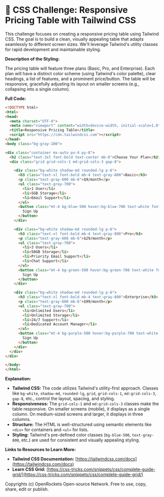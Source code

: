 # 🐞 CSS Challenge:  Responsive Pricing Table with Tailwind CSS


This challenge focuses on creating a responsive pricing table using Tailwind CSS. The goal is to build a clean, visually appealing table that adapts seamlessly to different screen sizes.  We'll leverage Tailwind's utility classes for rapid development and maintainable styling.

**Description of the Styling:**

The pricing table will feature three plans (Basic, Pro, and Enterprise). Each plan will have a distinct color scheme (using Tailwind's color palette), clear headings, a list of features, and a prominent price/button.  The table will be responsive, gracefully adjusting its layout on smaller screens (e.g., collapsing into a single column).

**Full Code:**

```html
<!DOCTYPE html>
<html>
<head>
  <meta charset="UTF-8">
  <meta name="viewport" content="width=device-width, initial-scale=1.0">
  <title>Responsive Pricing Table</title>
  <script src="https://cdn.tailwindcss.com"></script>
</head>
<body class="bg-gray-100">

<div class="container mx-auto px-4 py-8">
  <h2 class="text-3xl font-bold text-center mb-8">Choose Your Plan</h2>
  <div class="grid grid-cols-1 md:grid-cols-3 gap-8">

    <div class="bg-white shadow-md rounded-lg p-6">
      <h3 class="text-xl font-bold mb-4 text-gray-800">Basic</h3>
      <p class="text-gray-600 mb-6">$9/month</p>
      <ul class="text-gray-700">
        <li>1 User</li>
        <li>5GB Storage</li>
        <li>Email Support</li>
      </ul>
      <button class="mt-4 bg-blue-500 hover:bg-blue-700 text-white font-bold py-2 px-4 rounded">
        Sign Up
      </button>
    </div>

    <div class="bg-white shadow-md rounded-lg p-6">
      <h3 class="text-xl font-bold mb-4 text-gray-800">Pro</h3>
      <p class="text-gray-600 mb-6">$29/month</p>
      <ul class="text-gray-700">
        <li>3 Users</li>
        <li>50GB Storage</li>
        <li>Priority Email Support</li>
        <li>Chat Support</li>
      </ul>
      <button class="mt-4 bg-green-500 hover:bg-green-700 text-white font-bold py-2 px-4 rounded">
        Sign Up
      </button>
    </div>

    <div class="bg-white shadow-md rounded-lg p-6">
      <h3 class="text-xl font-bold mb-4 text-gray-800">Enterprise</h3>
      <p class="text-gray-600 mb-6">$99/month</p>
      <ul class="text-gray-700">
        <li>Unlimited Users</li>
        <li>Unlimited Storage</li>
        <li>24/7 Support</li>
        <li>Dedicated Account Manager</li>
      </ul>
      <button class="mt-4 bg-purple-500 hover:bg-purple-700 text-white font-bold py-2 px-4 rounded">
        Sign Up
      </button>
    </div>
  </div>
</div>

</body>
</html>
```

**Explanation:**

* **Tailwind CSS:** The code utilizes Tailwind's utility-first approach.  Classes like `bg-white`, `shadow-md`, `rounded-lg`, `grid`, `grid-cols-1`, `md:grid-cols-3`, `gap-8`, etc., control the layout, spacing, and styling.
* **Responsiveness:** The `grid-cols-1` and `md:grid-cols-3` classes make the table responsive. On smaller screens (mobile), it displays as a single column.  On medium-sized screens and larger, it displays in three columns.
* **Structure:** The HTML is well-structured using semantic elements like `<div>` for containers and `<ul>` for lists.
* **Styling:**  Tailwind's pre-defined color classes (`bg-blue-500`, `text-gray-800`, etc.) are used for consistent and visually appealing styling.


**Links to Resources to Learn More:**

* **Tailwind CSS Documentation:** [https://tailwindcss.com/docs](https://tailwindcss.com/docs)
* **Learn CSS Grid:** [https://css-tricks.com/snippets/css/complete-guide-grid/](https://css-tricks.com/snippets/css/complete-guide-grid/)


Copyrights (c) OpenRockets Open-source Network. Free to use, copy, share, edit or publish.


